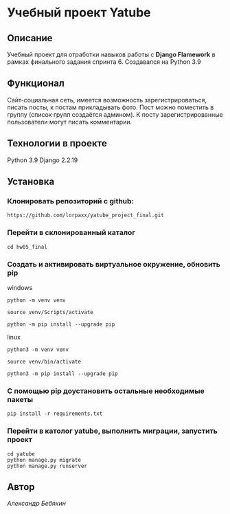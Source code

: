# Учебный проект Yatube
## Описание
Учебный проект для отработки навыков работы с **Django Flamework** в рамках финального задания спринта 6.
Создавался на Python 3.9
## Функционал
Сайт-социальная сеть, имеется возможность зарегистрироваться, писать посты, к постам прикладывать фото. Пост можно поместить в группу (список групп создаётся админом). К посту зарегистрированные пользователи могут писать комментарии.
## Технологии в проекте
Python 3.9
Django 2.2.19

## Установка
### Клонировать репозиторий с github:
```
https://github.com/lorpaxx/yatube_project_final.git
```
### Перейти в склонированный каталог
```
cd hw05_final
```
### Создать и активировать виртуальное окружение, обновить pip
windows
```
python -m venv venv

source venv/Scripts/activate

python -m pip install --upgrade pip
```
linux
```
python3 -m venv venv

source venv/bin/activate

python3 -m pip install --upgrade pip
```
### C помощью pip доустановить остальные необходимые пакеты
```
pip install -r requirements.txt
```
### Перейти в католог yatube, выполнить миграции, запустить проект
```
cd yatube
python manage.py migrate
python manage.py runserver
```
 ## Автор
 *Александр Бебякин*
